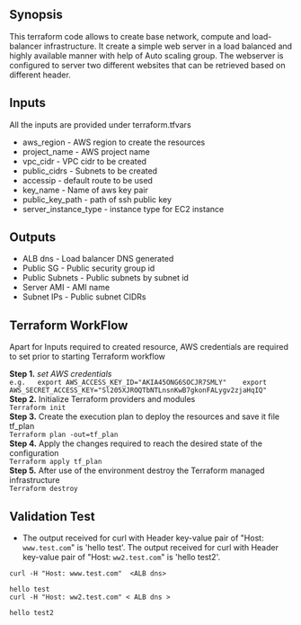 ## Synopsis ##

This terraform code allows to create base network, compute and load-balancer infrastructure. It create a simple web server in a load balanced and highly available manner with help of Auto scaling group. The webserver is configured to server two different websites that can be retrieved based on different header.

## Inputs ##
  All the inputs are provided under terraform.tfvars
  
  * aws_region - AWS region to create the resources
  * project_name - AWS project name
  * vpc_cidr - VPC cidr to be created
  * public_cidrs - Subnets to be created
  * accessip - default route to be used
  * key_name - Name of aws key pair
  * public_key_path - path of ssh public key
  * server_instance_type - instance type for EC2 instance

## Outputs ##

  * ALB dns - Load balancer DNS generated
  * Public SG - Public security group id
  * Public Subnets - Public subnets by subnet id
  * Server AMI - AMI name
  * Subnet IPs - Public subnet CIDRs

## Terraform WorkFlow ##
Apart for Inputs required to created resource, AWS credentials are required to 
set prior to starting Terraform workflow

**Step 1.** *set AWS credentials*   
      ```e.g.  
        export AWS_ACCESS_KEY_ID="AKIA45ONG6SOCJR7SMLY"   
        export AWS_SECRET_ACCESS_KEY="Sl205XJROQTbNTLnsnKwB7gkonFALygv2zjaHqIQ"```    
**Step 2.** Initialize Terraform providers and modules  
    ```Terraform init```  
**Step 3.** Create the execution plan to deploy the resources and save it file tf_plan  
    ```Terraform plan -out=tf_plan```  
**Step 4.** Apply the changes required to reach the desired state of the configuration   
    ```Terraform apply tf_plan```  
**Step 5.** After use of the environment destroy the Terraform managed infrastructure   
    ```Terraform destroy```  

## Validation Test ##  

* The output received for curl with Header key-value pair of "Host: `www.test.com`" is 'hello test'.
  The output received for curl with Header key-value pair of "Host: `ww2.test.com`" is 'hello test2'.  

```
curl -H "Host: www.test.com"  <ALB dns>

hello test  
curl -H "Host: ww2.test.com" < ALB dns >

hello test2
```


